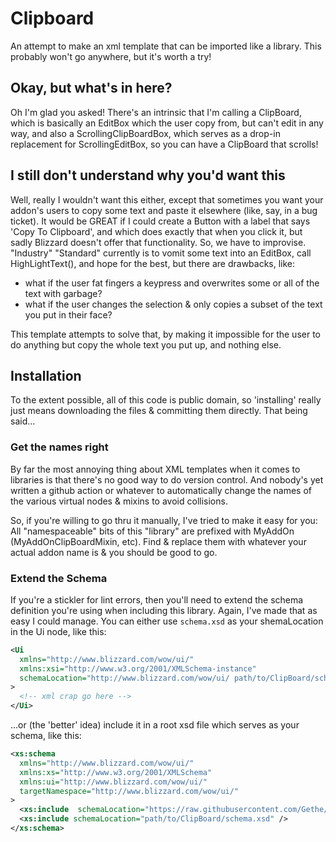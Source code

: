 # Clipboard

An attempt to make an xml template that can be imported like a library. This probably won't go anywhere, but it's worth a try!

## Okay, but what's in here?

Oh I'm glad you asked! There's an intrinsic that I'm calling a ClipBoard, which is basically an EditBox which the user copy from, but can't edit in any way, and also a ScrollingClipBoardBox, which serves as a drop-in replacement for ScrollingEditBox, so you can have a ClipBoard that scrolls!

## I still don't understand why you'd want this

Well, really I wouldn't want this either, except that sometimes you want your addon's users to copy some text and paste it elsewhere (like, say, in a bug ticket). It would be GREAT if I could create a Button with a label that says 'Copy To Clipboard', and which does exactly that when you click it, but sadly Blizzard doesn't offer that functionality. So, we have to improvise. "Industry" "Standard" currently is to vomit some text into an EditBox, call HighLightText(), and hope for the best, but there are drawbacks, like:

- what if the user fat fingers a keypress and overwrites some or all of the text with garbage?
- what if the user changes the selection & only copies a subset of the text you put in their face?

This template attempts to solve that, by making it impossible for the user to do anything but copy the whole text you put up, and nothing else.

## Installation

To the extent possible, all of this code is public domain, so 'installing' really just means downloading the files & committing them directly. That being said...

### Get the names right

By far the most annoying thing about XML templates when it comes to libraries is that there's no good way to do version control. And nobody's yet written a github action or whatever to automatically change the names of the various virtual nodes & mixins to avoid collisions.

So, if you're willing to go thru it manually, I've tried to make it easy for you: All "namespaceable" bits of this "library" are prefixed with MyAddOn (MyAddOnClipBoardMixin, etc). Find & replace them with whatever your actual addon name is & you should be good to go.

### Extend the Schema

If you're a stickler for lint errors, then you'll need to extend the schema definition you're using when including this library. Again, I've made that as easy I could manage. You can either use `schema.xsd` as your shemaLocation in the Ui node, like this:

```xml
<Ui
  xmlns="http://www.blizzard.com/wow/ui/"
  xmlns:xsi="http://www.w3.org/2001/XMLSchema-instance"
  schemaLocation="http://www.blizzard.com/wow/ui/ path/to/ClipBoard/schema.xsd"
>
  <!-- xml crap go here -->
</Ui>
```

...or (the 'better' idea) include it in a root xsd file which serves as your schema, like this:

```xml
<xs:schema
  xmlns="http://www.blizzard.com/wow/ui/"
  xmlns:xs="http://www.w3.org/2001/XMLSchema"
  xmlns:ui="http://www.blizzard.com/wow/ui/"
  targetNamespace="http://www.blizzard.com/wow/ui/"
>
  <xs:include  schemaLocation="https://raw.githubusercontent.com/Gethe/wow-ui-source/live/Interface/FrameXML/UI_shared.xsd" />
  <xs:include schemaLocation="path/to/ClipBoard/schema.xsd" />
</xs:schema>
```
